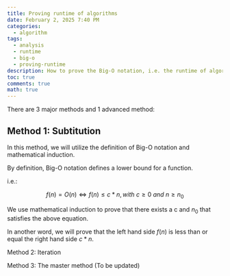 ```yaml
---
title: Proving runtime of algorithms
date: February 2, 2025 7:40 PM
categories:
  - algorithm
tags:
  - analysis
  - runtime
  - big-o
  - proving-runtime
description: How to prove the Big-O notation, i.e. the runtime of algorithms
toc: true
comments: true
math: true
---
```

There are 3 major methods and 1 advanced method:

## Method 1: Subtitution

In this method, we will utilize the definition of Big-O notation and mathematical induction.

By definition, Big-O notation defines a lower bound for a function.

i.e.: 

$$f(n) = O(n) \Longleftrightarrow f(n) \le c*n, with \ c \ge 0\ and\ n \ge n_{0}$$

We use mathematical induction to prove that there exists a c and $n_{0}$ that satisfies the above equation.

In another word, we will prove that the left hand side $f(n)$ is less than or equal the right hand side $c*n$.

Method 2: Iteration

Method 3: The master method (To be updated)
